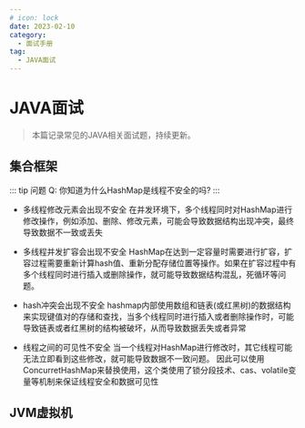 ```yaml
---
# icon: lock
date: 2023-02-10
category:
  - 面试手册
tag:
  - JAVA面试
---
```


# JAVA面试
> 本篇记录常见的JAVA相关面试题，持续更新。

## 集合框架
::: tip 问题
Q: 你知道为什么HashMap是线程不安全的吗?
:::
- 多线程修改元素会出现不安全
在并发环境下，多个线程同时对HashMap进行修改操作，例如添加、删除、修改元素，可能会导致数据结构出现冲突，最终导致数据不一致或丢失

- 多线程并发扩容会出现不安全
HashMap在达到一定容量时需要进行扩容，扩容过程需要重新计算hash值、重新分配存储位置等操作。如果在扩容过程中有多个线程同时进行插入或删除操作，就可能导致数据结构混乱，死循环等问题。

- hash冲突会出现不安全
hashmap内部使用数组和链表(或红黑树)的数据结构来实现键值对的存储和查找，当多个线程同时进行插入或者删除操作时，可能导致链表或者红黑树的结构被破坏，从而导致数据丢失或者异常

- 线程之间的可见性不安全
当一个线程对HashMap进行修改时，其它线程可能无法立即看到这些修改，就可能导致数据不一致问题。 因此可以使用ConcurretHashMap来替换使用，这个类使用了锁分段技术、cas、volatile变量等机制来保证线程安全和数据可见性  

## JVM虚拟机
